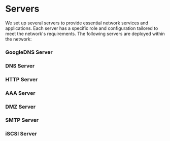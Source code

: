 # Servers

We set up several servers to provide essential network services and applications. Each server has a specific role and configuration tailored to meet the network's requirements. The following servers are deployed within the network:


### GoogleDNS Server

### DNS Server

### HTTP Server

### AAA Server

### DMZ Server

### SMTP Server

### iSCSI Server
